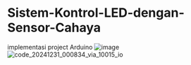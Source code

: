 # Sistem-Kontrol-LED-dengan-Sensor-Cahaya
implementasi project Arduino
![image](https://github.com/user-attachments/assets/78919760-42ee-4dcf-bc95-07ca1d38c3e4)
![code_20241231_000834_via_10015_io](https://github.com/user-attachments/assets/4856d659-d142-4245-89a2-b81c134b0a51)
